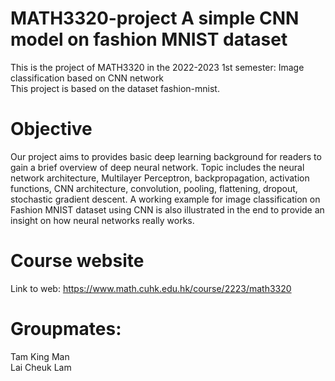 # MATH3320-project A simple CNN model on fashion MNIST dataset

This is the project of MATH3320 in the 2022-2023 1st semester: Image classification based on CNN network <br> This project is based on the dataset fashion-mnist.

# Objective

Our project aims to provides basic deep learning background for readers to gain a brief overview of deep neural network. Topic includes the neural network architecture, Multilayer Perceptron, backpropagation, activation functions, CNN architecture, convolution, pooling, flattening, dropout, stochastic gradient descent. A working example for image classification on Fashion MNIST dataset using CNN is also illustrated in the end to provide an insight on how neural networks really works.

# Course website

Link to web: https://www.math.cuhk.edu.hk/course/2223/math3320

# Groupmates:
Tam King Man <br>
Lai Cheuk Lam 
